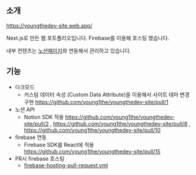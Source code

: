  ## 소개

https://youngthedev-site.web.app/

Next.js로 만든 웹 포트폴리오입니다. Firebase를 이용해 호스팅 했습니다.

내부 컨텐츠는 [노션페이지](https://www.notion.so/CMS-d6de3e846963418b8aa41cc952c11ace)와 연동해서 관리하고 있습니다. 

## 기능

- 다크모드 
  - 커스텀 데이터 속성 (Custom Data Attribute)을 이용해서 사이트 테마 변경 구현 https://github.com/young1the/youngthedev-site/pull/1
- 노션 API
  - Notion SDK 적용 https://github.com/young1the/youngthedev-site/pull/2 , https://github.com/young1the/youngthedev-site/pull/8 , https://github.com/young1the/youngthedev-site/pull/10
- firebase 연동
  - Firebase SDK를 React에 적용 https://github.com/young1the/youngthedev-site/pull/15
- PR시 firebase 호스팅 
  - [firebase-hosting-pull-request.yml](https://github.com/young1the/youngthedev-site/blob/dev/.github/workflows/firebase-hosting-pull-request.yml)
